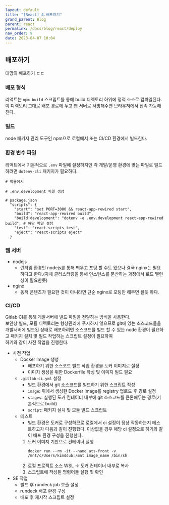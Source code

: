 ```yaml
---
layout: default
title: "[React] 4.배포하기"
grand_parent: Blog
parent: react
permalink: /docs/blog/react/deploy
nav_order: 9
date: 2023-04-07 10:04
---
```


## 배포하기
대망의 배포하기 ㄷㄷ

### 배포 형식
리액트는 `npm build` 스크립트를 통해 build 디렉토리 하위에 정적 소스로 컴파일된다.
이 디렉토리 그대로 배포 경로에 두고 웹 서버로 서빙해주면 브라우저에서 접속 가능해진다.

### 빌드
node 패키지 관리 도구인 npm으로 로컬에서 또는 CI/CD 환경에서 빌드한다.

### 환경 변수 파일
리액트에서 기본적으로 `.env` 파일에 설정하지만 각 개발/운영 환경에 맞는 파일로 빌드하려면 `dotenv-cli` 패키지가 필요하다.
```shell
# 적용예시

# .env.development 파일 생성

# package.json
  "scripts": {
    "start": "set PORT=3000 && react-app-rewired start",
    "build": "react-app-rewired build",
    "build:development": "dotenv -e .env.development react-app-rewired build", # 해당 파일 설정
    "test": "react-scripts test",
    "eject": "react-scripts eject"
  }
```

### 웹 서버
- nodejs 
  - 런타임 환경인 nodejs를 통해 띄우고 포팅 할 수도 있으나 결국 nginx는 필요하다고 한다.(자체 클러스터링을 통해 인스턴스를 분산하는 과정에서 로드 밸런싱이 필요한듯)
- nginx
  - 동적 콘텐츠가 필요한 것이 아니라면 단순 nginx로 포팅만 해주면 될듯 하다.

### CI/CD
Gitlab CI를 통해 개발서버에 빌드 파일을 전달하는 방식을 사용한다.  
보안상 빌드, 모듈 디렉토리는 형상관리에 푸시하지 않으므로 git에 있는 소스코드들을 개발서버에 빌드된 상태로 배포하려면
소스코드를 빌드 할 수 있는 node 환경이 필요하고 패키지 설치 및 빌드 작업하는 스크립트 설정이 필요하여  
하기와 같이 사전 작업을 진행한다.
- 사전 작업
  - Docker Image 생성
    - 배포하기 위한 소스코드 빌드 작업 환경을 도커 이미지로 설정
    - 이미지 생성을 위한 Dockerfile 작성 및 이미지 빌드 필요
  - `.gitlab-ci.yml` 설정
    - 빌드 환경에서 git 소스코드를 빌드하기 위한 스크립트 작성
    - `image`: 위에서 생성한 Docker image를 registry 업로드 후 경로 설정
    - `stages`: 실행된 도커 컨테이너 내부에 git 소스코드를 큰론해두는 경로(기본적으로 build)
    - `script`: 패키지 설치 및 모듈 빌드 스크립트 
  - 테스트
    - 빌드 환경은 도커로 구성하므로 로컬에서 ci 설정이 정상 작동하는지 테스트하고자 다음과 같이 진행했다. 이상없을 경우 해당 ci 설정으로 하기와 같이 배포 환경 구성을 진행한다.
    1. 도커 이미지 기반으로 컨테이너 실행
       ```shell
       docker run --rm -it --name ats-front -v /mnt/c/Users/kimddub:/mnt image_name /bin/sh
        ```
    2. 로컬 프로젝트 소스 WSL -> 도커 컨테이너 내부로 복사
    3. 스크립트에 작성된 명령어들 실행 및 확인
- SE 작업
  - 빌드 후 rundeck job 호출 설정 
  - rundeck 배포 환경 구성
  - 배포 후 재시작 스크립트 설정
